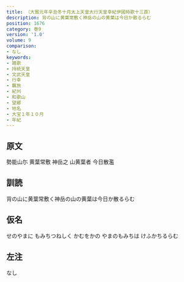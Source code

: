 ```yaml
---
title: （大寳元年辛丑冬十月太上天皇大行天皇幸紀伊國時歌十三首）
description: 背の山に黄葉常敷く神岳の山の黄葉は今日か散るらむ
position: 1676
category: 巻9
version: '1.0'
volume: 9
comparison:
- なし
keywords:
- 雑歌
- 持統天皇
- 文武天皇
- 行幸
- 羈旅
- 紀州
- 和歌山
- 望郷
- 地名
- 大宝１年１０月
- 年紀
---
```


## 原文

勢能山尓 黄葉常敷 神岳之 山黄葉者 今日散濫

## 訓読

背の山に黄葉常敷く神岳の山の黄葉は今日か散るらむ

## 仮名

せのやまに もみちつねしく かむをかの やまのもみちは けふかちるらむ

## 左注

なし
